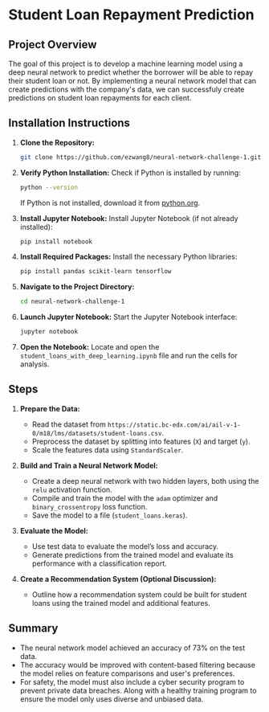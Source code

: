 # Student Loan Repayment Prediction

## Project Overview

The goal of this project is to develop a machine learning model using a deep neural network to predict whether the borrower will be able to repay their student loan or not. By implementing a neural network model that can create predictions with the company's data, we can successfuly create predictions on student loan repayments for each client.

## Installation Instructions

1. **Clone the Repository:**
   ```bash
   git clone https://github.com/ezwang8/neural-network-challenge-1.git
   ```

2. **Verify Python Installation:**
   Check if Python is installed by running:
   ```bash
   python --version
   ```
   If Python is not installed, download it from [python.org](https://www.python.org/downloads/).

3. **Install Jupyter Notebook:**
   Install Jupyter Notebook (if not already installed):
   ```bash
   pip install notebook
   ```

4. **Install Required Packages:**
   Install the necessary Python libraries:
   ```bash
   pip install pandas scikit-learn tensorflow
   ```

5. **Navigate to the Project Directory:**
   ```bash
   cd neural-network-challenge-1
   ```

6. **Launch Jupyter Notebook:**
   Start the Jupyter Notebook interface:
   ```bash
   jupyter notebook
   ```

7. **Open the Notebook:**
   Locate and open the `student_loans_with_deep_learning.ipynb` file and run the cells for analysis.

## Steps

1. **Prepare the Data:**
   - Read the dataset from `https://static.bc-edx.com/ai/ail-v-1-0/m18/lms/datasets/student-loans.csv`.
   - Preprocess the dataset by splitting into features (`X`) and target (`y`).
   - Scale the features data using `StandardScaler`.

2. **Build and Train a Neural Network Model:**
   - Create a deep neural network with two hidden layers, both using the `relu` activation function.
   - Compile and train the model with the `adam` optimizer and `binary_crossentropy` loss function.
   - Save the model to a file (`student_loans.keras`).

3. **Evaluate the Model:**
   - Use test data to evaluate the model’s loss and accuracy.
   - Generate predictions from the trained model and evaluate its performance with a classification report.

4. **Create a Recommendation System (Optional Discussion):**
   - Outline how a recommendation system could be built for student loans using the trained model and additional features.

## Summary

- The neural network model achieved an accuracy of 73% on the test data.
- The accuracy would be improved with content-based filtering because the model relies on feature comparisons and user's preferences.
- For safety, the model must also include a cyber security program to prevent private data breaches. Along with a healthy training program to ensure the model only uses diverse and unbiased data.

